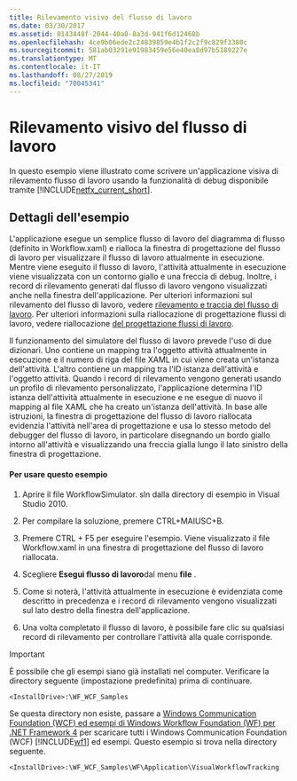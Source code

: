 ```yaml
---
title: Rilevamento visivo del flusso di lavoro
ms.date: 03/30/2017
ms.assetid: 0143448f-2044-40a0-8a3d-941f6d12468b
ms.openlocfilehash: 4ce9b06ede2c24839859e4b1f2c2f9c829f3380c
ms.sourcegitcommit: 581ab03291e91983459e56e40ea8d97b5189227e
ms.translationtype: MT
ms.contentlocale: it-IT
ms.lasthandoff: 08/27/2019
ms.locfileid: "70045341"
---
```

# <a name="visual-workflow-tracking"></a>Rilevamento visivo del flusso di lavoro
In questo esempio viene illustrato come scrivere un'applicazione visiva di rilevamento flusso di lavoro usando la funzionalità di debug disponibile tramite [!INCLUDE[netfx_current_short](../../../../includes/netfx-current-short-md.md)].

## <a name="sample-details"></a>Dettagli dell'esempio
 L'applicazione esegue un semplice flusso di lavoro del diagramma di flusso (definito in Workflow.xaml) e rialloca la finestra di progettazione del flusso di lavoro per visualizzare il flusso di lavoro attualmente in esecuzione. Mentre viene eseguito il flusso di lavoro, l'attività attualmente in esecuzione viene visualizzata con un contorno giallo e una freccia di debug. Inoltre, i record di rilevamento generati dal flusso di lavoro vengono visualizzati anche nella finestra dell'applicazione. Per ulteriori informazioni sul rilevamento del flusso di lavoro, vedere [rilevamento e traccia del flusso di lavoro](../workflow-tracking-and-tracing.md). Per ulteriori informazioni sulla riallocazione di progettazione flussi di lavoro, vedere riallocazione [del progettazione flussi di lavoro](../rehosting-the-workflow-designer.md).

 Il funzionamento del simulatore del flusso di lavoro prevede l'uso di due dizionari. Uno contiene un mapping tra l'oggetto attività attualmente in esecuzione e il numero di riga del file XAML in cui viene creata un'istanza dell'attività. L'altro contiene un mapping tra l'ID istanza dell'attività e l'oggetto attività. Quando i record di rilevamento vengono generati usando un profilo di rilevamento personalizzato, l'applicazione determina l'ID istanza dell'attività attualmente in esecuzione e ne esegue di nuovo il mapping al file XAML che ha creato un'istanza dell'attività. In base alle istruzioni, la finestra di progettazione del flusso di lavoro riallocata evidenzia l'attività nell'area di progettazione e usa lo stesso metodo del debugger del flusso di lavoro, in particolare disegnando un bordo giallo intorno all'attività e visualizzando una freccia gialla lungo il lato sinistro della finestra di progettazione.

#### <a name="to-use-this-sample"></a>Per usare questo esempio

1. Aprire il file WorkflowSimulator. sln dalla directory di esempio in Visual Studio 2010.

2. Per compilare la soluzione, premere CTRL+MAIUSC+B.

3. Premere CTRL + F5 per eseguire l'esempio. Viene visualizzato il file Workflow.xaml in una finestra di progettazione del flusso di lavoro riallocata.

4. Scegliere **Esegui flusso di lavoro**dal menu **file** .

5. Come si noterà, l'attività attualmente in esecuzione è evidenziata come descritto in precedenza e i record di rilevamento vengono visualizzati sul lato destro della finestra dell'applicazione.

6. Una volta completato il flusso di lavoro, è possibile fare clic su qualsiasi record di rilevamento per controllare l'attività alla quale corrisponde.

> [!IMPORTANT]
> È possibile che gli esempi siano già installati nel computer. Verificare la directory seguente (impostazione predefinita) prima di continuare.  
>   
> `<InstallDrive>:\WF_WCF_Samples`  
>   
> Se questa directory non esiste, passare a [Windows Communication Foundation (WCF) ed esempi di Windows Workflow Foundation (WF) per .NET Framework 4](https://go.microsoft.com/fwlink/?LinkId=150780) per scaricare tutti i Windows Communication Foundation (WCF) [!INCLUDE[wf1](../../../../includes/wf1-md.md)] ed esempi. Questo esempio si trova nella directory seguente.  
>   
> `<InstallDrive>:\WF_WCF_Samples\WF\Application\VisualWorkflowTracking`
